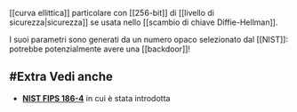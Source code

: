[[curva ellittica]] particolare con [[256-bit]] di [[livello di sicurezza|sicurezza]] se usata nello [[scambio di chiave Diffie-Hellman]].

I suoi parametri sono generati da un numero opaco selezionato dal [[NIST]]: potrebbe potenzialmente avere una [[backdoor]]!

## #Extra Vedi anche

- [**NIST FIPS 186-4**](https://csrc.nist.gov/publications/detail/fips/186/4/final) in cui è stata introdotta